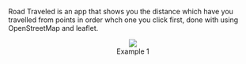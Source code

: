 Road Traveled is an app that shows you the distance which have you travelled from points in order whch one you click first, done with using OpenStreetMap and leaflet.

<p align="center">
  <img src="https://github.com/mryt66/Road-Traveled/assets/64143856/44e94f86-99f2-4b0f-ad91-3ddf8fb5aeab" />
  <br />
  Example 1

</p>
